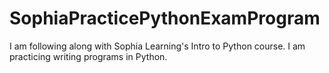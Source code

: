 # SophiaPracticePythonExamProgram
I am following along with Sophia Learning's Intro to Python course. I am practicing writing programs in Python.
